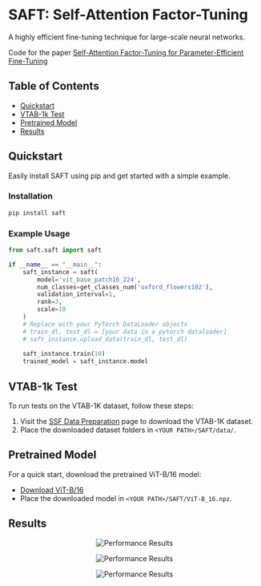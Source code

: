 # SAFT: Self-Attention Factor-Tuning

A highly efficient fine-tuning technique for large-scale neural networks.

Code for the paper [Self-Attention Factor-Tuning for Parameter-Efficient Fine-Tuning](https://doi.org/10.21203/rs.3.rs-3487308/v2)

## Table of Contents

- [Quickstart](#quickstart)
- [VTAB-1k Test](#vtab-1k-test)
- [Pretrained Model](#pretrained-model)
- [Results](#results)

## Quickstart

Easily install SAFT using pip and get started with a simple example.

### Installation

```sh
pip install saft
```

### Example Usage

```python
from saft.saft import saft

if __name__ == "__main__":
    saft_instance = saft(
        model='vit_base_patch16_224',
        num_classes=get_classes_num('oxford_flowers102'),
        validation_interval=1,
        rank=3,
        scale=10
    )
    # Replace with your PyTorch DataLoader objects
    # train_dl, test_dl = [your data in a pytorch dataloader]
    # saft_instance.upload_data(train_dl, test_dl)
    
    saft_instance.train(10)
    trained_model = saft_instance.model
```

## VTAB-1k Test

To run tests on the VTAB-1K dataset, follow these steps:

1. Visit the [SSF Data Preparation](https://github.com/dongzelian/SSF#data-preparation) page to download the VTAB-1K dataset.
2. Place the downloaded dataset folders in `<YOUR PATH>/SAFT/data/`.

## Pretrained Model

For a quick start, download the pretrained ViT-B/16 model:

- [Download ViT-B/16](https://storage.googleapis.com/vit_models/imagenet21k/ViT-B_16.npz)
- Place the downloaded model in `<YOUR PATH>/SAFT/ViT-B_16.npz`.

## Results
<div align="center">




![Performance Results](https://github.com/Jaso1024/Self-Attention-Factor-Tuning/assets/107654508/3319cec9-055a-42db-b88b-c2848f3fa907)

![Performance Results](https://github.com/Jaso1024/Self-Attention-Factor-Tuning/assets/107654508/c9f61913-f206-4914-affb-235dec01672b)

![Performance Results](https://github.com/Jaso1024/Self-Attention-Factor-Tuning/assets/107654508/9e53155b-366d-4b54-9b3c-b84fea3561b4)

</div>


